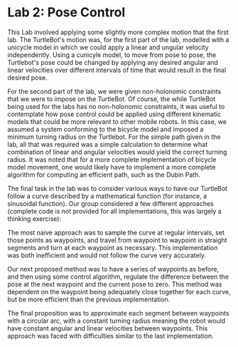 # Lab 2: Pose Control

This Lab involved applying some slightly more complex motion that the first lab. The TurtleBot's motion was, for the first part of the lab, modelled with a unicycle model in which we could apply a linear and ungular velocity independently. Using a cunicyle model, to move from pose to pose, the Turtlebot's pose could be changed by applying any desired angular and linear velocities over different intervals of time that would result in the final desired pose.

For the second part of the lab, we were given non-holonomic constraints that we were to impose on the TurtleBot. Of course, the while TurtleBot being used for the labs has no non-holonomic constraints, it was useful to contemplate how pose control could be applied using different kinematic models that could be more relevant to other mobile robots. In this case, we assumed a system conforming to the bicycle model and imposed a minimum turning radius on the Turtlebot. For the simple path given in the lab, all that was required was a simple calculation to determine what combination of linear and angular velocities would yield the correct turning radius. It was noted that for a more complete implementation of bicycle model movement, one would likely have to implement a more complete algorithm for computing an efficient path, such as the Dubin Path.

The final task in the lab was to consider various ways to have our TurtleBot follow a curve described by a mathematical function (for instance, a sinusoidal function). Our group considered a few different approaches (complete code is not provided for all implementations, this was largely a thinking exercise):

The most naive approach was to sample the curve at regular intervals, set those points as waypoints, and travel from waypoint to waypoint in straight segments and turn at each waypoint as necessary. This implementation was both inefficient and would not follow the curve very accurately.

Our next proposed method was to have a series of waypoints as before, and then using some control algorithm, regulate the difference between the pose at the next waypoint and the current pose to zero. This method was dependent on the waypoint being adequately close together for each curve, but be more efficient than the previous implementation.

The final proposition was to approximate each segment between waypoints with a circular arc, with a constant turning radius meaning the robot would have constant angular and linear velocities between waypoints. This approach was faced with difficulties similar to the last implementation.

